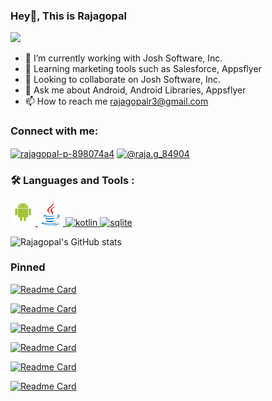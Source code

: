 ### Hey👋, This is Rajagopal
![](https://komarev.com/ghpvc/?username=rajagopalr3)

- 🔭 I’m currently working with Josh Software, Inc.
- 🌱 Learning marketing tools such as Salesforce, Appsflyer
- 👯 Looking to collaborate on Josh Software, Inc.
- 💬 Ask me about Android, Android Libraries, Appsflyer
- 📫 How to reach me rajagopalr3@gmail.com


<h3 align="left">Connect with me:</h3>
<p align="left">
<a href="https://linkedin.com/in/rajagopal-p-898074a4" target="blank"><img align="center" src="https://raw.githubusercontent.com/rahuldkjain/github-profile-readme-generator/master/src/images/icons/Social/linked-in-alt.svg" alt="rajagopal-p-898074a4" height="30" width="40" /></a>
<a href="https://medium.com/@raja.g_84904" target="blank"><img align="center" src="https://raw.githubusercontent.com/rahuldkjain/github-profile-readme-generator/master/src/images/icons/Social/medium.svg" alt="@raja.g_84904" height="30" width="40" /></a>
</p>


### :hammer_and_wrench: Languages and Tools :
<p align="left"> <a href="https://developer.android.com" target="_blank" rel="noreferrer"> <img src="https://raw.githubusercontent.com/devicons/devicon/master/icons/android/android-original-wordmark.svg" alt="android" width="40" height="40"/> </a> <a href="https://www.java.com" target="_blank" rel="noreferrer"> <img src="https://raw.githubusercontent.com/devicons/devicon/master/icons/java/java-original.svg" alt="java" width="40" height="40"/> </a> <a href="https://kotlinlang.org" target="_blank" rel="noreferrer"> <img src="https://www.vectorlogo.zone/logos/kotlinlang/kotlinlang-icon.svg" alt="kotlin" width="40" height="40"/> </a> <a href="https://www.sqlite.org/" target="_blank" rel="noreferrer"> <img src="https://www.vectorlogo.zone/logos/sqlite/sqlite-icon.svg" alt="sqlite" width="40" height="40"/> </a> </p>


![Rajagopal's GitHub stats](https://github-readme-stats.vercel.app/api?username=rajagopalr3&count_private=true&show_icons=true&&theme=dracula)

### Pinned

[![Readme Card](https://github-readme-stats.vercel.app/api/pin/?username=rajagopalr3&repo=CustomEditText)](https://github.com/Rajagopalr3/Rajagopalr3)

[![Readme Card](https://github-readme-stats.vercel.app/api/pin/?username=rajagopalr3&repo=CustomizedTextView)](https://github.com/Rajagopalr3/Rajagopalr3)

[![Readme Card](https://github-readme-stats.vercel.app/api/pin/?username=rajagopalr3&repo=APIServiceLibrary)](https://github.com/Rajagopalr3/Rajagopalr3)

[![Readme Card](https://github-readme-stats.vercel.app/api/pin/?username=rajagopalr3&repo=ProgressStatusBar)](https://github.com/Rajagopalr3/Rajagopalr3)

[![Readme Card](https://github-readme-stats.vercel.app/api/pin/?username=rajagopalr3&repo=UltimateAndroidReference)](https://github.com/Rajagopalr3/Rajagopalr3)

[![Readme Card](https://github-readme-stats.vercel.app/api/pin/?username=rajagopalr3&repo=sdp)](https://github.com/Rajagopalr3/Rajagopalr3)


